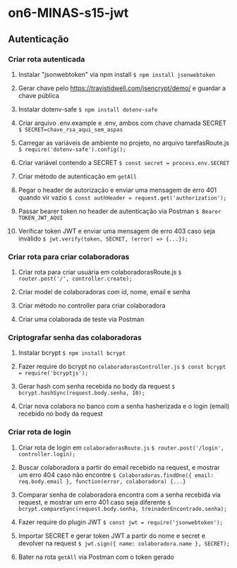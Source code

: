 # on6-MINAS-s15-jwt

## Autenticação

### Criar rota autenticada

1. Instalar "jsonwebtoken" via npm install
`$ npm install jsonwebtoken`

2. Gerar chave pelo https://travistidwell.com/jsencrypt/demo/ e guardar a chave pública

3. Instalar dotenv-safe
`$ npm install dotenv-safe`

4. Criar arquivo .env.example e .env, ambos com chave chamada SECRET
`$ SECRET=chave_rsa_aqui_sem_aspas`

5. Carregar as variáveis de ambiente no projeto, no arquivo tarefasRoute.js
`$ require('dotenv-safe').config();`

7. Criar variável contendo a SECRET
`$ const secret = process.env.SECRET`

8. Criar método de autenticação em `getAll`

9. Pegar o header de autorização e enviar uma mensagem de erro 401 quando vir vazio
`$ const authHeader = request.get('authorization');`

10. Passar bearer token no header de autenticação via Postman
`$ Bearer TOKEN_JWT_AQUI`

11. Verificar token JWT e enviar uma mensagem de erro 403 caso seja inválido
`$ jwt.verify(token, SECRET, (error) => {...});`

### Criar rota para criar colaboradoras

1. Criar rota para criar usuária em colaboradorasRoute.js
`$ router.post('/', controller.create);`

2. Criar model de colaboradoras com id, nome, email e senha

3. Criar método no controller para criar colaboradora

4. Criar uma colaborada de teste via Postman

### Criptografar senha das colaboradoras

1. Instalar bcrypt
`$ npm install bcrypt`

2. Fazer require do bcrypt no `colaboradorasController.js`
`$ const bcrypt = require('bcryptjs');`

3. Gerar hash com senha recebida no body da request
`$ bcrypt.hashSync(request.body.senha, 10);`

4. Criar nova colabora no banco com a senha hasherizada e o login (email) recebido no body da request

### Criar rota de login

1. Criar rota de login em `colaboradorasRoute.js`
`$ router.post('/login', controller.login);`

2. Buscar colaboradora a partir do email recebido na request, e mostrar um erro 404 caso não encontre
`$ Colaboradoras.findOne({ email: req.body.email }, function(error, colaboradora) {...}`

3. Comparar senha de colaboradora encontra com a senha recebida via request, e mostrar um erro 401 caso seja diferente
`$ bcrypt.compareSync(request.body.senha, treinadorEncontrado.senha);`

4. Fazer require do plugin JWT
`$ const jwt = require('jsonwebtoken');`

5. Importar SECRET e gerar token JWT a partir do nome e secret e devolver na request
`$ jwt.sign({ name: colaboradora.name }, SECRET);`

6. Bater na rota `getAll` via Postman com o token gerado
